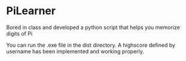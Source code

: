# PiLearner

Bored in class and developed a python script that helps you memorize digits of Pi

You can run the .exe file in the dist directory. A highscore defined by username has been implemented and working properly.
